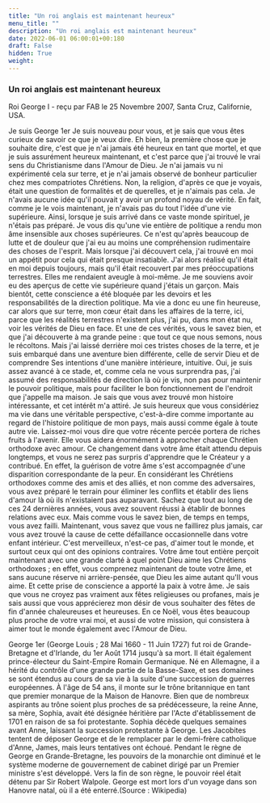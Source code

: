 ```yaml
---
title: "Un roi anglais est maintenant heureux"
menu_title: ""
description: "Un roi anglais est maintenant heureux"
date: 2022-06-01 06:00:01+00:180
draft: False
hidden: True
weight:
---
```

### Un roi anglais est maintenant heureux

Roi George I - reçu par FAB le 25 Novembre 2007, Santa Cruz, Californie, USA.

Je suis George 1er
Je suis nouveau pour vous, et je sais que vous êtes curieux de savoir ce que je veux dire.
Eh bien, la première chose que je souhaite dire, c'est que je n'ai jamais été heureux en tant que mortel, et que je suis assurément heureux maintenant, et c'est parce que j'ai trouvé le vrai sens du Christianisme dans l'Amour de Dieu.
Je n'ai jamais vu ni expérimenté cela sur terre, et je n'ai jamais observé de bonheur particulier chez mes compatriotes Chrétiens. Non, la religion, d'après ce que je voyais, était une question de formalités et de querelles, et je n'aimais pas cela. Je n'avais aucune idée qu'il pouvait y avoir un profond noyau de vérité. En fait, comme je le vois maintenant, je n'avais pas du tout l'idée d'une vie supérieure.
Ainsi, lorsque je suis arrivé dans ce vaste monde spirituel, je n'étais pas préparé. Je vous dis qu'une vie entière de politique a rendu mon âme insensible aux choses supérieures. Ce n'est qu'après beaucoup de lutte et de douleur que j'ai eu au moins une compréhension rudimentaire des choses de l'esprit.
Mais lorsque j'ai découvert cela, j'ai trouvé en moi un appétit pour cela qui était presque insatiable. J'ai alors réalisé qu'il était en moi depuis toujours, mais qu'il était recouvert par mes préoccupations terrestres. Elles me rendaient aveugle à moi-même.
Je me souviens avoir eu des aperçus de cette vie supérieure quand j'étais un garçon. Mais bientôt, cette conscience a été bloquée par les devoirs et les responsabilités de la direction politique.
Ma vie a donc eu une fin heureuse, car alors que sur terre, mon cœur était dans les affaires de la terre, ici, parce que les réalités terrestres n'existent plus, j'ai pu, dans mon état nu, voir les vérités de Dieu en face. Et une de ces vérités, vous le savez bien, et que j'ai découverte à ma grande peine : que tout ce que nous semons, nous le récoltons.
Mais j'ai laissé derrière moi ces tristes choses de la terre, et je suis embarqué dans une aventure bien différente, celle de servir Dieu et de comprendre Ses intentions d'une manière intérieure, intuitive. Oui, je suis assez avancé à ce stade, et, comme cela ne vous surprendra pas, j'ai assumé des responsabilités de direction là où je vis, non pas pour maintenir le pouvoir politique, mais pour faciliter le bon fonctionnement de l'endroit que j'appelle ma maison.
Je sais que vous avez trouvé mon histoire intéressante, et cet intérêt m'a attiré. Je suis heureux que vous considériez ma vie dans une véritable perspective, c'est-à-dire comme importante au regard de l'histoire politique de mon pays, mais aussi comme égale à toute autre vie.
Laissez-moi vous dire que votre récente percée portera de riches fruits à l'avenir. Elle vous aidera énormément à approcher chaque Chrétien orthodoxe avec amour. Ce changement dans votre âme était attendu depuis longtemps, et vous ne serez pas surpris d'apprendre que le Créateur y a contribué.
En effet, la guérison de votre âme s'est accompagnée d'une disparition correspondante de la peur. En considérant les Chrétiens orthodoxes comme des amis et des alliés, et non comme des adversaires, vous avez préparé le terrain pour éliminer les conflits et établir des liens d'amour là où ils n'existaient pas auparavant.
Sachez que tout au long de ces 24 dernières années, vous avez souvent réussi à établir de bonnes relations avec eux. Mais comme vous le savez bien, de temps en temps, vous avez failli.
Maintenant, vous savez que vous ne faillirez plus jamais, car vous avez trouvé la cause de cette défaillance occasionnelle dans votre enfant intérieur.
C'est merveilleux, n'est-ce pas, d'aimer tout le monde, et surtout ceux qui ont des opinions contraires. Votre âme tout entière perçoit maintenant avec une grande clarté à quel point Dieu aime les Chrétiens orthodoxes ; en effet, vous comprenez maintenant de toute votre âme, et sans aucune réserve ni arrière-pensée, que Dieu les aime autant qu'Il vous aime. Et cette prise de conscience a apporté la paix à votre âme.
Je sais que vous ne croyez pas vraiment aux fêtes religieuses ou profanes, mais je sais aussi que vous apprécierez mon désir de vous souhaiter des fêtes de fin d'année chaleureuses et heureuses. En ce Noël, vous êtes beaucoup plus proche de votre vrai moi, et aussi de votre mission, qui consistera à aimer tout le monde également avec l'Amour de Dieu.

George 1er (George Louis ; 28 Mai 1660 - 11 Juin 1727) fut roi de Grande-Bretagne et d'Irlande, du 1er Août 1714 jusqu'à sa mort. Il était également prince-électeur du Saint-Empire Romain Germanique.
Né en Allemagne, il a hérité du contrôle d'une grande partie de la Basse-Saxe, et ses domaines se sont étendus au cours de sa vie à la suite d'une succession de guerres européennes. À l'âge de 54 ans, il monte sur le trône britannique en tant que premier monarque de la Maison de Hanovre. Bien que de nombreux aspirants au trône soient plus proches de sa prédécesseure, la reine Anne, sa mère, Sophia, avait été désignée héritière par l'Acte d'établissement de 1701 en raison de sa foi protestante. Sophia décède quelques semaines avant Anne, laissant la succession protestante à George. Les Jacobites tentent de déposer George et de le remplacer par le demi-frère catholique d'Anne, James, mais leurs tentatives ont échoué.
Pendant le règne de George en Grande-Bretagne, les pouvoirs de la monarchie ont diminué et le système moderne de gouvernement de cabinet dirigé par un Premier ministre s'est développé. Vers la fin de son règne, le pouvoir réel était détenu par Sir Robert Walpole. George est mort lors d'un voyage dans son Hanovre natal, où il a été enterré.(Source : Wikipedia)